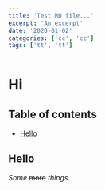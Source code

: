 ```yaml
---
title: 'Test MD file...'
excerpt: 'An excerpt'
date: '2020-01-02'
categories: ['cc', 'cc']
tags: ['tt', 'tt']
---
```


# Hi

## Table of contents

- [Hello](#hello)

## Hello

_Some_ ~~more~~ _things_.

